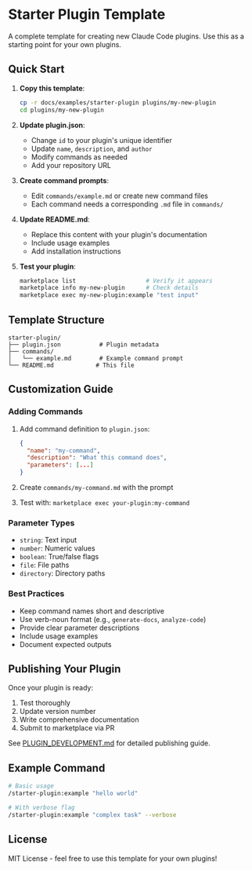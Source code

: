 # Starter Plugin Template

A complete template for creating new Claude Code plugins. Use this as a starting point for your own plugins.

## Quick Start

1. **Copy this template**:
   ```bash
   cp -r docs/examples/starter-plugin plugins/my-new-plugin
   cd plugins/my-new-plugin
   ```

2. **Update plugin.json**:
   - Change `id` to your plugin's unique identifier
   - Update `name`, `description`, and `author`
   - Modify commands as needed
   - Add your repository URL

3. **Create command prompts**:
   - Edit `commands/example.md` or create new command files
   - Each command needs a corresponding `.md` file in `commands/`

4. **Update README.md**:
   - Replace this content with your plugin's documentation
   - Include usage examples
   - Add installation instructions

5. **Test your plugin**:
   ```bash
   marketplace list                    # Verify it appears
   marketplace info my-new-plugin      # Check details
   marketplace exec my-new-plugin:example "test input"
   ```

## Template Structure

```
starter-plugin/
├── plugin.json           # Plugin metadata
├── commands/
│   └── example.md        # Example command prompt
└── README.md            # This file
```

## Customization Guide

### Adding Commands

1. Add command definition to `plugin.json`:
   ```json
   {
     "name": "my-command",
     "description": "What this command does",
     "parameters": [...]
   }
   ```

2. Create `commands/my-command.md` with the prompt

3. Test with: `marketplace exec your-plugin:my-command`

### Parameter Types

- `string`: Text input
- `number`: Numeric values
- `boolean`: True/false flags
- `file`: File paths
- `directory`: Directory paths

### Best Practices

- Keep command names short and descriptive
- Use verb-noun format (e.g., `generate-docs`, `analyze-code`)
- Provide clear parameter descriptions
- Include usage examples
- Document expected outputs

## Publishing Your Plugin

Once your plugin is ready:

1. Test thoroughly
2. Update version number
3. Write comprehensive documentation
4. Submit to marketplace via PR

See [PLUGIN_DEVELOPMENT.md](../../PLUGIN_DEVELOPMENT.md) for detailed publishing guide.

## Example Command

```bash
# Basic usage
/starter-plugin:example "hello world"

# With verbose flag
/starter-plugin:example "complex task" --verbose
```

## License

MIT License - feel free to use this template for your own plugins!
